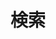 ---
title: "検索"
slug: "search"
layout: "search"
outputs:
    - html
    - json
menu:
    main:
        weight: 10
        params: 
            icon: search
comments: false
---